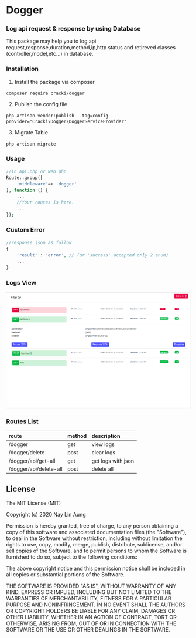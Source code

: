 # Dogger
### Log api request & response by using Database
This package may help you to log api request,response,duration,method,ip,http status and retireved classes (controller,model,etc...) in database. 
### Installation
1. Install the package via composer
```
composer require cracki/dogger
```
2. Publish the config file 
```
php artisan vendor:publish --tag=config --provider="Cracki\Dogger\DoggerServiceProvider"
```
3. Migrate Table
```
php artisan migrate
```
### Usage
```php
//in api.php or web.php
Route::group([
    'middleware'=> 'dogger'
], function () {
    ...
    //Your routes is here.
    ...
});
```
### Custom Error
```php
//response json as follow
{
    'result' : 'error', // (or 'success' accepted only 2 enum)
    ...
}
```
### Logs View
![screenshot](screenshot.png)
### Routes List
|route    |method   |description
|:----|:----|:----|
|/dogger| get     |view logs
|/dogger/delete|post  |clear logs
|/dogger/api/get-all| get    |get logs with json
|/dogger/api/delete-all| post     |delete all

## License
 
The MIT License (MIT)

Copyright (c) 2020 Nay Lin Aung

Permission is hereby granted, free of charge, to any person obtaining a copy of this software and associated documentation files (the "Software"), to deal in the Software without restriction, including without limitation the rights to use, copy, modify, merge, publish, distribute, sublicense, and/or sell copies of the Software, and to permit persons to whom the Software is furnished to do so, subject to the following conditions:

The above copyright notice and this permission notice shall be included in all copies or substantial portions of the Software.

THE SOFTWARE IS PROVIDED "AS IS", WITHOUT WARRANTY OF ANY KIND, EXPRESS OR IMPLIED, INCLUDING BUT NOT LIMITED TO THE WARRANTIES OF MERCHANTABILITY, FITNESS FOR A PARTICULAR PURPOSE AND NONINFRINGEMENT. IN NO EVENT SHALL THE AUTHORS OR COPYRIGHT HOLDERS BE LIABLE FOR ANY CLAIM, DAMAGES OR OTHER LIABILITY, WHETHER IN AN ACTION OF CONTRACT, TORT OR OTHERWISE, ARISING FROM, OUT OF OR IN CONNECTION WITH THE SOFTWARE OR THE USE OR OTHER DEALINGS IN THE SOFTWARE.
